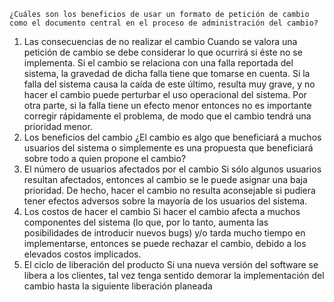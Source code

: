 
	¿Cuáles son los beneficios de usar un formato de petición de cambio como el documento central en el proceso de administración del cambio?
1.	Las consecuencias de no realizar el cambio Cuando se valora una petición de cambio se debe considerar lo que ocurrirá si éste no se implementa. Si el cambio se relaciona con una falla reportada del sistema, la gravedad de dicha falla tiene que tomarse en cuenta. Si la falla del sistema causa la caída de este último, resulta muy grave, y no hacer el cambio puede perturbar el uso operacional del sistema. Por otra parte, si la falla tiene un efecto menor entonces no es importante corregir rápidamente el problema, de modo que el cambio tendrá una prioridad menor.
2. Los beneficios del cambio ¿El cambio es algo que beneficiará a muchos usuarios del sistema o simplemente es una propuesta que beneficiará sobre todo a quien propone el cambio? 
3. El número de usuarios afectados por el cambio Si sólo algunos usuarios resultan afectados, entonces al cambio se le puede asignar una baja prioridad. De hecho, hacer el cambio no resulta aconsejable si pudiera tener efectos adversos sobre la mayoría de los usuarios del sistema. 
4. Los costos de hacer el cambio Si hacer el cambio afecta a muchos componentes del sistema (lo que, por lo tanto, aumenta las posibilidades de introducir nuevos bugs) y/o tarda mucho tiempo en implementarse, entonces se puede rechazar el cambio, debido a los elevados costos implicados. 
5. El ciclo de liberación del producto Si una nueva versión del software se libera a los clientes, tal vez tenga sentido demorar la implementación del cambio hasta la siguiente liberación planeada  
